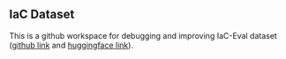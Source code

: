 ## IaC Dataset

This is a github workspace for debugging and improving IaC-Eval dataset ([github link](https://github.com/autoiac-project/iac-eval) and [huggingface link](https://huggingface.co/datasets/autoiac-project/iac-eval)).